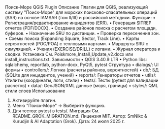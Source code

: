 Поиск-Море QGIS Plugin
Описание
Плагин для QGIS, реализующий систему "Поиск-Море" для морских поисково-спасательных операций (SAR) на основе IAMSAR (том II/III) и российской методики. Функции:
•	Регистрация/редактирование инцидентов (ERR).
•	Генерация SITREP отчетов (PDF/DOCX).
•	Создание районов поиска с расчетом площади, буферов.
•	Назначение SRU по дистанции.
•	Проверка пересечения зон.
•	Схемы поиска (Expanding Square, Sector, Track Line).
•	Карты вероятностей (POC/POA) с тепловыми картами.
•	Маршруты SRU с симуляцией.
•	Учения (EXERCISE/DRILL) с логами.
•	Журнал оператора и сводки.
Установка
См. Poiskmore_Install_Update_v2.docx или install_instructions.txt.
Зависимости
•	QGIS 3.40.9 LTR
•	Python libs: sqlalchemy, reportlab, python-docx, PyQt5, pytest
Структура
•	dialogs/: UI формы
•	controllers/: Логика (расчеты районов, вероятностей)
•	db/: БД (SQLite для инцидентов, учений)
•	reports/: Генераторы отчетов
•	utils/: Утилиты (координаты, логи, стили)
•	tests/: Тесты (pytest для валидации расчетов)
•	data/: GeoJSON/XML данные (моря, границы)
•	styles/: QML стили слоев
Использование
1.	Активируйте плагин.
2.	Меню "Поиск-Море" → Выберите функцию.
3.	Для тестов: pytest в tests/.
Миграция
См. README_GROK_MIGRATION.md.
Лицензия
MIT. Автор: SmNikc & Kurudjin & AI Adaptation (Grok).
Дата: 24 июля 2025 г.